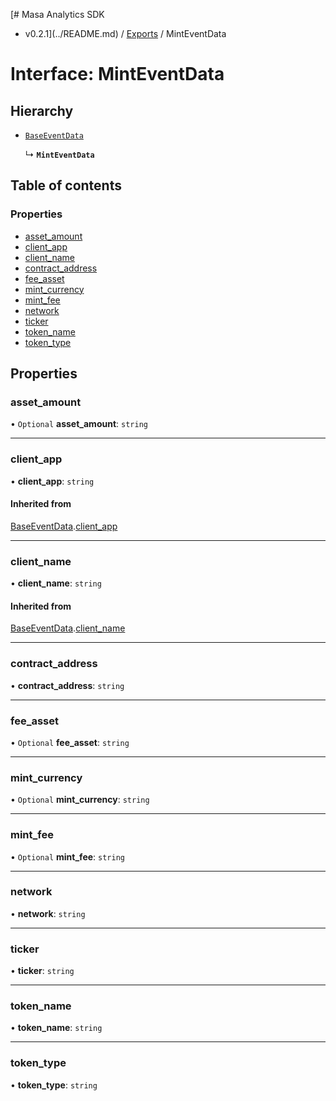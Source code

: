 [# Masa Analytics SDK
 - v0.2.1](../README.md) / [Exports](../modules.md) / MintEventData

# Interface: MintEventData

## Hierarchy

- [`BaseEventData`](BaseEventData.md)

  ↳ **`MintEventData`**

## Table of contents

### Properties

- [asset\_amount](MintEventData.md#asset_amount)
- [client\_app](MintEventData.md#client_app)
- [client\_name](MintEventData.md#client_name)
- [contract\_address](MintEventData.md#contract_address)
- [fee\_asset](MintEventData.md#fee_asset)
- [mint\_currency](MintEventData.md#mint_currency)
- [mint\_fee](MintEventData.md#mint_fee)
- [network](MintEventData.md#network)
- [ticker](MintEventData.md#ticker)
- [token\_name](MintEventData.md#token_name)
- [token\_type](MintEventData.md#token_type)

## Properties

### asset\_amount

• `Optional` **asset\_amount**: `string`

___

### client\_app

• **client\_app**: `string`

#### Inherited from

[BaseEventData](BaseEventData.md).[client_app](BaseEventData.md#client_app)

___

### client\_name

• **client\_name**: `string`

#### Inherited from

[BaseEventData](BaseEventData.md).[client_name](BaseEventData.md#client_name)

___

### contract\_address

• **contract\_address**: `string`

___

### fee\_asset

• `Optional` **fee\_asset**: `string`

___

### mint\_currency

• `Optional` **mint\_currency**: `string`

___

### mint\_fee

• `Optional` **mint\_fee**: `string`

___

### network

• **network**: `string`

___

### ticker

• **ticker**: `string`

___

### token\_name

• **token\_name**: `string`

___

### token\_type

• **token\_type**: `string`
